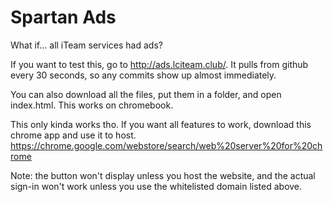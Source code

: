 # Spartan Ads

What if... all iTeam services had ads?

If you want to test this, go to http://ads.lciteam.club/. It pulls from github every 30 seconds, so any commits show up almost immediately.

You can also download all the files, put them in a folder, and open index.html. This works on chromebook.

This only kinda works tho. If you want all features to work, download this chrome app and use it to host.
https://chrome.google.com/webstore/search/web%20server%20for%20chrome

Note: the button won't display unless you host the website, and the actual sign-in won't work unless you use the whitelisted domain listed above.
